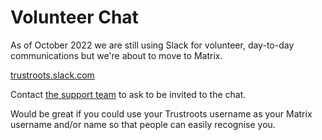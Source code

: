 # Volunteer Chat

As of October 2022 we are still using Slack for volunteer, day-to-day communications but we're about to move to Matrix.

[trustroots.slack.com](https://trustroots.slack.com)

Contact [the support team](https://www.trustroots.org/support) to ask to be invited to the chat.

Would be great if you could use your Trustroots username as your
Matrix username and/or name so that people can easily recognise you.
